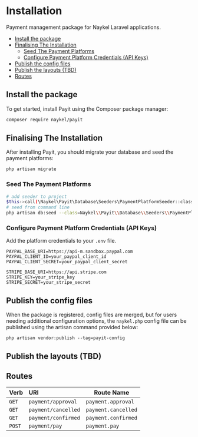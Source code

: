 # Installation

<p class="lead">Payment management package for Naykel Laravel applications.</p>

- [Install the package](#install-the-package)
- [Finalising The Installation](#finalising-the-installation)
  - [Seed The Payment Platforms](#seed-the-payment-platforms)
  - [Configure Payment Platform Credentials (API Keys)](#configure-payment-platform-credentials-api-keys)
- [Publish the config files](#publish-the-config-files)
- [Publish the layouts (TBD)](#publish-the-layouts-tbd)
- [Routes](#routes)

## Install the package

To get started, install Payit using the Composer package manager:

```bash
composer require naykel/payit
```

<!-- there is currently no installer -->
<!-- 
Next, install Payit resources by executing the the `payit:install` command:

```bash
php artisan payit:install
``` 
-->

## Finalising The Installation

After installing Payit, you should migrate your database and seed the payment platforms:

```bash
php artisan migrate
```

### Seed The Payment Platforms

```bash
# add seeder to project
$this->call(\Naykel\Payit\Database\Seeders\PaymentPlatformSeeder::class);
# seed from command line
php artisan db:seed --class=Naykel\\Payit\\Database\\Seeders\\PaymentPlatformSeeder
```

### Configure Payment Platform Credentials (API Keys)

Add the platform credentials to your `.env` file.

```
PAYPAL_BASE_URI=https://api-m.sandbox.paypal.com
PAYPAL_CLIENT_ID=your_paypal_client_id
PAYPAL_CLIENT_SECRET=your_paypal_client_secret

STRIPE_BASE_URI=https://api.stripe.com
STRIPE_KEY=your_stripe_key
STRIPE_SECRET=your_stripe_secret
```

## Publish the config files

When the package is registered, config files are merged, but for users needing additional
configuration options, the `naykel.php` config file can be published using the artisan command
provided below:

    php artisan vendor:publish --tag=payit-config


## Publish the layouts (TBD)


<!-- Payit works out of the box without requiring you to publish layouts.  However, if you wish to
customise the default layouts, you can publish the layout files and partials.  -->

<!-- **Note:** you can revert to the default layouts anytime, simply by deleting any of the published files.

Publish only the main `app` layout and partials; 

    php artisan vendor:publish --tag=payit-app-layouts

Publish all layouts and partials:

    php artisan vendor:publish --tag=payit-all-layouts 


    <!-- 

 --> 

 ## Routes

| Verb   | URI                 | Route Name          |
| :----- | :------------------ | ------------------- |
| `GET`  | `payment/approval`  | `payment.approval`  |
| `GET`  | `payment/cancelled` | `payment.cancelled` |
| `GET`  | `payment/confirmed` | `payment.confirmed` |
| `POST` | `payment/pay`       | `payment.pay`       |